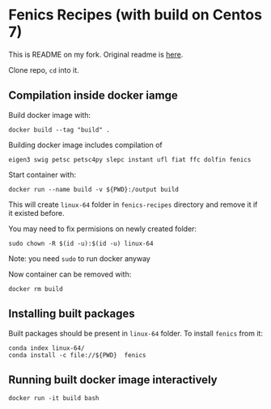 # Fenics Recipes (with build on Centos 7)
This is README on my fork. Original readme is [here](source_readme.md).

Clone repo, ``cd`` into it.

## Compilation inside docker iamge
Build docker image with:
```
docker build --tag "build" .
```
Building docker image includes compilation of
```
eigen3 swig petsc petsc4py slepc instant ufl fiat ffc dolfin fenics
```

Start container with:
```
docker run --name build -v ${PWD}:/output build
```
This will create ``linux-64`` folder in ``fenics-recipes`` directory and remove
it if it existed before.


You may need to fix permisions on newly created folder:
```
sudo chown -R $(id -u):$(id -u) linux-64
```
Note: you need ``sudo`` to run docker anyway

Now container can be removed with:
```
docker rm build
```


## Installing built packages
Built packages should be present in ``linux-64`` folder.
To install ``fenics`` from it:
```
conda index linux-64/
conda install -c file://${PWD}  fenics
```

## Running built docker image interactively
```
docker run -it build bash
```
